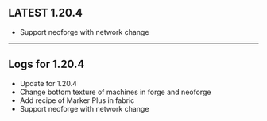 ## LATEST 1.20.4

* Support neoforge with network change

---

## Logs for 1.20.4

* Update for 1.20.4
* Change bottom texture of machines in forge and neoforge
* Add recipe of Marker Plus in fabric
* Support neoforge with network change
